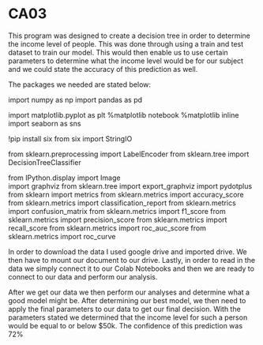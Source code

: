 # CA03

This program was designed to create a decision tree in order to determine the income level of people. 
This was done through using a train and test dataset to train our model. This would then enable us to 
use certain parameters to determine what the income level would be for our subject and we could state the
accuracy of this prediction as well. 

The packages we needed are stated below:

import numpy as np
import pandas as pd

import matplotlib.pyplot as plt
%matplotlib notebook
%matplotlib inline
import seaborn as sns

!pip install six
from six import StringIO

from sklearn.preprocessing import LabelEncoder
from sklearn.tree import DecisionTreeClassifier

from IPython.display import Image  
import graphviz
from sklearn.tree import export_graphviz
import pydotplus
from sklearn import metrics
from sklearn.metrics import accuracy_score
from sklearn.metrics import classification_report
from sklearn.metrics import confusion_matrix
from sklearn.metrics import f1_score
from sklearn.metrics import precision_score
from sklearn.metrics import recall_score
from sklearn.metrics import roc_auc_score
from sklearn.metrics import roc_curve


In order to download the data I used google drive and imported drive. We then have to 
mount our document to our drive. Lastly, in order to read in the data we simply 
connect it to our Colab Notebooks and then we are ready to connect to our data 
and perform our analysis. 

After we get our data we then perform our analyses and determine what a good model might be. 
After determining our best model, we then need to apply the final parameters to our data to get
our final decision. With the parameters stated we determined that the income level for such a person
would be equal to or below $50k. The confidence of this prediction was 72%















